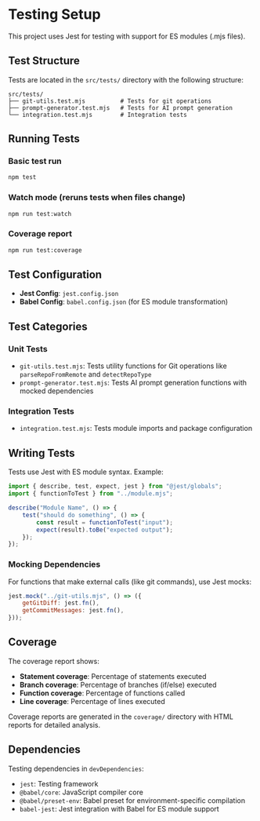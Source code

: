 # Testing Setup

This project uses Jest for testing with support for ES modules (.mjs files).

## Test Structure

Tests are located in the `src/tests/` directory with the following structure:

```
src/tests/
├── git-utils.test.mjs          # Tests for git operations
├── prompt-generator.test.mjs   # Tests for AI prompt generation
└── integration.test.mjs        # Integration tests
```

## Running Tests

### Basic test run
```bash
npm test
```

### Watch mode (reruns tests when files change)
```bash
npm run test:watch
```

### Coverage report
```bash
npm run test:coverage
```

## Test Configuration

- **Jest Config**: `jest.config.json`
- **Babel Config**: `babel.config.json` (for ES module transformation)

## Test Categories

### Unit Tests
- `git-utils.test.mjs`: Tests utility functions for Git operations like `parseRepoFromRemote` and `detectRepoType`
- `prompt-generator.test.mjs`: Tests AI prompt generation functions with mocked dependencies

### Integration Tests
- `integration.test.mjs`: Tests module imports and package configuration

## Writing Tests

Tests use Jest with ES module syntax. Example:

```javascript
import { describe, test, expect, jest } from "@jest/globals";
import { functionToTest } from "../module.mjs";

describe("Module Name", () => {
    test("should do something", () => {
        const result = functionToTest("input");
        expect(result).toBe("expected output");
    });
});
```

### Mocking Dependencies

For functions that make external calls (like git commands), use Jest mocks:

```javascript
jest.mock("../git-utils.mjs", () => ({
    getGitDiff: jest.fn(),
    getCommitMessages: jest.fn(),
}));
```

## Coverage

The coverage report shows:
- **Statement coverage**: Percentage of statements executed
- **Branch coverage**: Percentage of branches (if/else) executed  
- **Function coverage**: Percentage of functions called
- **Line coverage**: Percentage of lines executed

Coverage reports are generated in the `coverage/` directory with HTML reports for detailed analysis.

## Dependencies

Testing dependencies in `devDependencies`:

- `jest`: Testing framework
- `@babel/core`: JavaScript compiler core
- `@babel/preset-env`: Babel preset for environment-specific compilation
- `babel-jest`: Jest integration with Babel for ES module support
